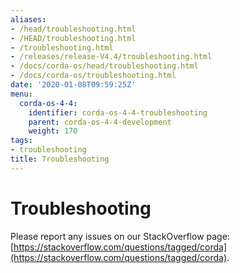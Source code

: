 ```yaml
---
aliases:
- /head/troubleshooting.html
- /HEAD/troubleshooting.html
- /troubleshooting.html
- /releases/release-V4.4/troubleshooting.html
- /docs/corda-os/head/troubleshooting.html
- /docs/corda-os/troubleshooting.html
date: '2020-01-08T09:59:25Z'
menu:
  corda-os-4-4:
    identifier: corda-os-4-4-troubleshooting
    parent: corda-os-4-4-development
    weight: 170
tags:
- troubleshooting
title: Troubleshooting
---
```



# Troubleshooting

Please report any issues on our StackOverflow page: [https://stackoverflow.com/questions/tagged/corda](https://stackoverflow.com/questions/tagged/corda).
